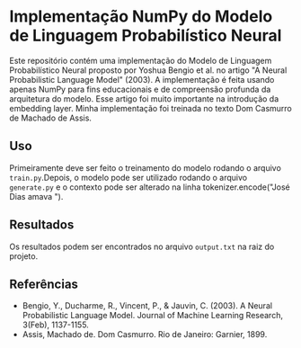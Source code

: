 # Implementação NumPy do Modelo de Linguagem Probabilístico Neural

Este repositório contém uma implementação do Modelo de Linguagem Probabilístico Neural proposto por Yoshua Bengio et al. no artigo "A Neural Probabilistic Language Model" (2003). A implementação é feita usando apenas NumPy para fins educacionais e de compreensão profunda da arquitetura do modelo. Esse artigo foi muito importante na introdução da embedding layer. Minha implementação foi treinada no texto Dom Casmurro de Machado de Assis.

## Uso

Primeiramente deve ser feito o treinamento do modelo rodando o arquivo `train.py`.Depois, o modelo pode ser utilizado rodando o arquivo `generate.py` e o contexto pode ser alterado na linha tokenizer.encode("José Dias amava ").

## Resultados

Os resultados podem ser encontrados no arquivo `output.txt` na raiz do projeto.

## Referências

- Bengio, Y., Ducharme, R., Vincent, P., & Jauvin, C. (2003). A Neural Probabilistic Language Model. Journal of Machine Learning Research, 3(Feb), 1137-1155.
- Assis, Machado de. Dom Casmurro. Rio de Janeiro: Garnier, 1899.